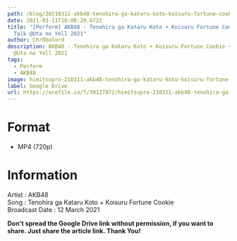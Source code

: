 ```yaml
---
path: /blog/20210311-akb48-tenohira-ga-kataru-koto-koisuru-fortune-cookie-uta-no-yell
date: 2021-03-11T16:08:29.672Z
title: "[Perform] AKB48 - Tenohira ga Kataru Koto + Koisuru Fortune Cookie +
  Talk @Uta no Yell 2021"
author: Chr0balord
description: AKB48 - Tenohira ga Kataru Koto + Koisuru Fortune Cookie + Talk
  @Uta no Yell 2021
tags:
  - Perform
  - AKB48
image: himitsupro-210311-akb48-tenohira-ga-kataru-koto-koisuru-fortune-cookie-talk-uta-no-yell-2021.mp4_thumbs.jpg
label: Google Drive
url: https://acefile.co/f/39127872/himitsupro-210311-akb48-tenohira-ga-kataru-koto-koisuru-fortune-cookie-talk-uta-no-yell-2021-mp4
---
```

# Format

* MP4 (720p)

# Information

Artist : AKB48 <br>
Song : Tenohira ga Kataru Koto + Koisuru Fortune Cookie\
Broadcast Date : 12 March 2021 <br>

**Don't spread the Google Drive link without permission, if you want to share. Just share the article link. Thank You!**